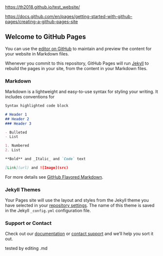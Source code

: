 https://th2018.github.io/test_website/

https://docs.github.com/en/pages/getting-started-with-github-pages/creating-a-github-pages-site

## Welcome to GitHub Pages

You can use the [editor on GitHub](https://github.com/th2018/test_website/edit/main/README.md) to maintain and preview the content for your website in Markdown files.

Whenever you commit to this repository, GitHub Pages will run [Jekyll](https://jekyllrb.com/) to rebuild the pages in your site, from the content in your Markdown files.

### Markdown

Markdown is a lightweight and easy-to-use syntax for styling your writing. It includes conventions for

```markdown
Syntax highlighted code block

# Header 1
## Header 2
### Header 3

- Bulleted
- List

1. Numbered
2. List

**Bold** and _Italic_ and `Code` text

[Link](url) and ![Image](src)
```

For more details see [GitHub Flavored Markdown](https://guides.github.com/features/mastering-markdown/).

### Jekyll Themes

Your Pages site will use the layout and styles from the Jekyll theme you have selected in your [repository settings](https://github.com/th2018/test_website/settings/pages). The name of this theme is saved in the Jekyll `_config.yml` configuration file.

### Support or Contact


Check out our [documentation](https://docs.github.com/categories/github-pages-basics/) or [contact support](https://support.github.com/contact) and we’ll help you sort it out.

tested by editing .md
